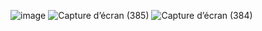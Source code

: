 ![image](https://user-images.githubusercontent.com/77829205/123932925-d3144500-d989-11eb-8911-137856867afd.png)
![Capture d’écran (385)](https://user-images.githubusercontent.com/77829205/124033281-af84e500-d9f1-11eb-8dfb-de986511364f.png)
![Capture d’écran (384)](https://user-images.githubusercontent.com/77829205/124033293-b4499900-d9f1-11eb-8d80-ed29b6761107.png)
